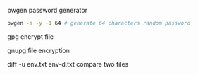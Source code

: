 pwgen  password generator

```bash
pwgen -s -y -1 64 # generate 64 characters random password 
```



gpg encrypt file

gnupg file encryption



diff -u env.txt env-d.txt compare two files

